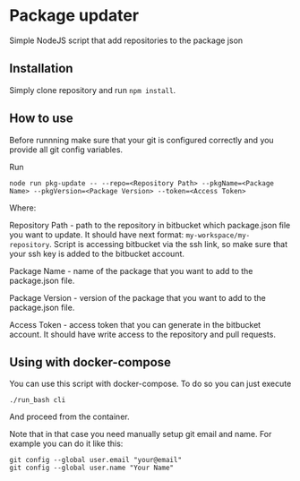 # Package updater
Simple NodeJS script that add repositories to the package json

## Installation

Simply clone repository and run `npm install`. 

## How to use

Before runnning make sure that your git is configured correctly and you provide all git config variables.

Run 

```
node run pkg-update -- --repo=<Repository Path> --pkgName=<Package Name> --pkgVersion=<Package Version> --token=<Access Token>
```

Where:

Repository Path - path to the repository in bitbucket which package.json file you want to update. It should have next
format: `my-workspace/my-repository`. Script is accessing bitbucket via the ssh link, so make sure that your ssh key
is added to the bitbucket account.

Package Name - name of the package that you want to add to the package.json file.

Package Version - version of the package that you want to add to the package.json file.

Access Token - access token that you can generate in the bitbucket account. It should have write access to the
repository and pull requests.

## Using with docker-compose

You can use this script with docker-compose. To do so you can just execute

```
./run_bash cli
```

And proceed from the container.

Note that in that case you need manually setup git email and name. For example you can do it like this:

```
git config --global user.email "your@email"
git config --global user.name "Your Name"
```

